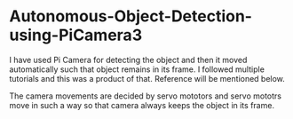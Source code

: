 # Autonomous-Object-Detection-using-PiCamera3
I have used Pi Camera for detecting the object and then it moved automatically such that object remains in its frame. I followed multiple tutorials and this was a product of that. Reference will be mentioned below.

The camera movements are decided by servo mototors and servo mototrs move in such a way so that camera always keeps the object in its frame.

